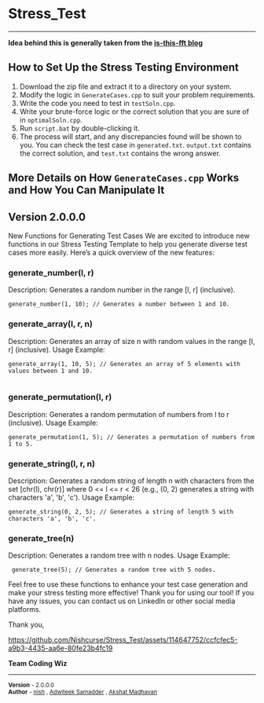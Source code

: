 # Stress_Test
------------------------------------------------------------------------
**Idea behind this is generally taken from the [is-this-fft blog](https://codeforces.com/blog/entry/102287)**

## How to Set Up the Stress Testing Environment

1. Download the zip file and extract it to a directory on your system.
2. Modify the logic in `GenerateCases.cpp` to suit your problem requirements.
3. Write the code you need to test in `testSoln.cpp`.
4. Write your brute-force logic or the correct solution that you are sure of in `optimalSoln.cpp`.
5. Run `script.bat` by double-clicking it.
6. The process will start, and any discrepancies found will be shown to you. You can check the test case in `generated.txt`. `output.txt` contains the correct solution, and `test.txt` contains the wrong answer.

## More Details on How `GenerateCases.cpp` Works and How You Can Manipulate It

## Version 2.0.0.0
New Functions for Generating Test Cases
We are excited to introduce new functions in our Stress Testing Template to help you generate diverse test cases more easily. Here’s a quick overview of the new features:

### generate_number(l, r)

Description: Generates a random number in the range [l, r] (inclusive).


```generate_number(1, 10); // Generates a number between 1 and 10.```

### generate_array(l, r, n)

Description: Generates an array of size n with random values in the range [l, r] (inclusive).
Usage Example:
```
generate_array(1, 10, 5); // Generates an array of 5 elements with values between 1 and 10.


```
### generate_permutation(l, r)

Description: Generates a random permutation of numbers from l to r (inclusive).
Usage Example:
```
generate_permutation(1, 5); // Generates a permutation of numbers from 1 to 5.

```
### generate_string(l, r, n)

Description: Generates a random string of length n with characters from the set [chr(l), chr(r)] where 0 <= l <= r < 26 (e.g., (0, 2) generates a string with characters 'a', 'b', 'c').
Usage Example:
```
generate_string(0, 2, 5); // Generates a string of length 5 with characters 'a', 'b', 'c'.
```
### generate_tree(n)

Description: Generates a random tree with n nodes.
Usage Example:
```
 generate_tree(5); // Generates a random tree with 5 nodes.
```
Feel free to use these functions to enhance your test case generation and make your stress testing more effective!
Thank you for using our tool! If you have any issues, you can contact us on LinkedIn or other social media platforms.

Thank you,  

https://github.com/Nishcurse/Stress_Test/assets/114647752/ccfcfec5-a9b3-4435-aa6e-80fe23b4fc19


**Team Coding Wiz**





---

<sub>**Version** - 2.0.0.0</sub>  
<sub>**Author** - [nish](https://github.com/Nishcurse) , [Adwiteek Samadder](https://github.com/Advtik) , [Akshat Madhavan](https://github.com/GokuUu007)</sub>
